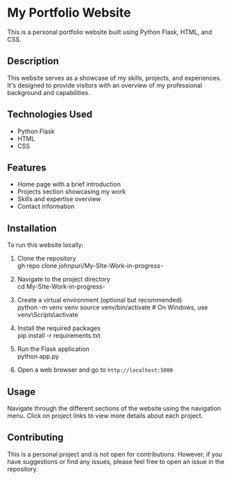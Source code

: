 # My Portfolio Website

This is a personal portfolio website built using Python Flask, HTML, and CSS.

## Description

This website serves as a showcase of my skills, projects, and experiences. It's designed to provide visitors with an overview of my professional background and capabilities.

## Technologies Used

- Python Flask
- HTML
- CSS

## Features

- Home page with a brief introduction
- Projects section showcasing my work
- Skills and expertise overview
- Contact information

## Installation

To run this website locally:

1. Clone the repository \
gh repo clone johnpuri/My-SIte-Work-in-progress-
2. Navigate to the project directory \
cd My-SIte-Work-in-progress-
3. Create a virtual environment (optional but recommended) \
python -m venv venv
source venv/bin/activate  # On Windows, use venv\Scripts\activate
4. Install the required packages \
pip install -r requirements.txt

5. Run the Flask application \
python app.py
6. Open a web browser and go to `http://localhost:5000` 

## Usage

Navigate through the different sections of the website using the navigation menu. Click on project links to view more details about each project.

## Contributing

This is a personal project and is not open for contributions. However, if you have suggestions or find any issues, please feel free to open an issue in the repository.
